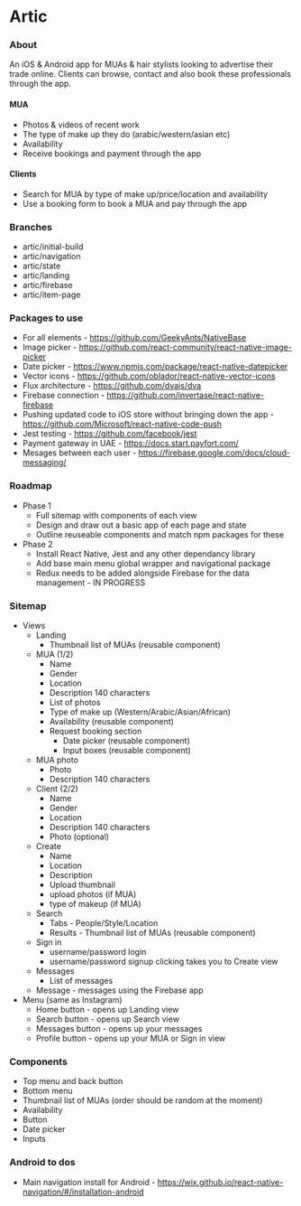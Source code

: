 # Artic

### About

An iOS & Android app for MUAs & hair stylists looking to advertise their trade online. Clients can browse, contact and also book these professionals through the app.

#### MUA
* Photos & videos of recent work
* The type of make up they do (arabic/western/asian etc)
* Availability
* Receive bookings and payment through the app

#### Clients
* Search for MUA by type of make up/price/location and availability
* Use a booking form to book a MUA and pay through the app

### Branches
* artic/initial-build
* artic/navigation
* artic/state
* artic/landing
* artic/firebase
* artic/item-page

### Packages to use
* For all elements - https://github.com/GeekyAnts/NativeBase
* Image picker - https://github.com/react-community/react-native-image-picker
* Date picker - https://www.npmjs.com/package/react-native-datepicker
* Vector icons - https://github.com/oblador/react-native-vector-icons
* Flux architecture - https://github.com/dvajs/dva
* Firebase connection - https://github.com/invertase/react-native-firebase
* Pushing updated code to iOS store without bringing down the app - https://github.com/Microsoft/react-native-code-push
* Jest testing - https://github.com/facebook/jest
* Payment gateway in UAE - https://docs.start.payfort.com/
* Mesages between each user - https://firebase.google.com/docs/cloud-messaging/

### Roadmap
* Phase 1
  * Full sitemap with components of each view
  * Design and draw out a basic app of each page and state
  * Outline reuseable components and match npm packages for these
* Phase 2
  * Install React Native, Jest and any other dependancy library
  * Add base main menu global wrapper and navigational package
  * Redux needs to be added alongside Firebase for the data management - IN PROGRESS

### Sitemap
* Views
  * Landing
    * Thumbnail list of MUAs (reusable component)
  * MUA (1/2)
    * Name
    * Gender
    * Location
    * Description 140 characters
    * List of photos
    * Type of make up (Western/Arabic/Asian/African)
    * Availability (reusable component)
    * Request booking section
      * Date picker (reusable component)
      * Input boxes (reusable component)
  * MUA photo
    * Photo
    * Description 140 characters
  * Client (2/2)
    * Name
    * Gender
    * Location
    * Description 140 characters
    * Photo (optional)
  * Create
    * Name
    * Location
    * Description
    * Upload thumbnail
    * upload photos (if MUA)
    * type of makeup (if MUA)
  * Search
    * Tabs - People/Style/Location
    * Results - Thumbnail list of MUAs (reusable component)
  * Sign in
    * username/password login
    * username/password signup clicking takes you to Create view
  * Messages
    * List of messages
  * Message - messages using the Firebase app
* Menu (same as Instagram)
  * Home button - opens up Landing view
  * Search button - opens up Search view
  * Messages button - opens up your messages
  * Profile button - opens up your MUA or Sign in view

### Components
* Top menu and back button
* Bottom menu
* Thumbnail list of MUAs (order should be random at the moment)
* Availability
* Button
* Date picker
* Inputs

### Android to dos
* Main navigation install for Android - https://wix.github.io/react-native-navigation/#/installation-android